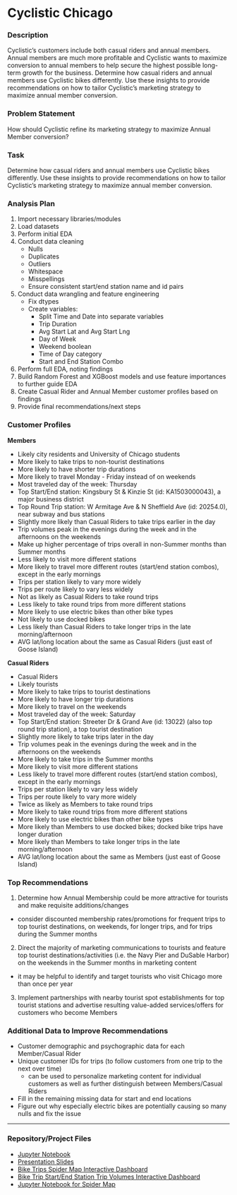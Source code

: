 # Cyclistic Chicago

### Description 

Cyclistic’s customers include both casual riders and annual members. Annual members are much more profitable and Cyclistic wants to maximize conversion to annual members to help secure the highest possible long-term growth for the business.
Determine how casual riders and annual members use Cyclistic bikes differently. Use these insights to provide recommendations on how to tailor Cyclistic’s marketing strategy to maximize annual member conversion.

### Problem Statement

How should Cyclistic refine its marketing strategy to maximize Annual Member conversion?

### Task

Determine how casual riders and annual members use Cyclistic bikes differently. Use these insights to provide recommendations on how to tailor Cyclistic’s marketing strategy to maximize annual member conversion.

### Analysis Plan

1. Import necessary libraries/modules
2. Load datasets
3. Perform initial EDA
4. Conduct data cleaning
   - Nulls
   - Duplicates
   - Outliers
   - Whitespace
   - Misspellings
   - Ensure consistent start/end station name and id pairs
5. Conduct data wrangling and feature engineering
   - Fix dtypes
   - Create variables:
     - Split Time and Date into separate variables
     - Trip Duration
     - Avg Start Lat and Avg Start Lng
     - Day of Week
     - Weekend boolean
     - Time of Day category
     - Start and End Station Combo
6. Perform full EDA, noting findings
7. Build Random Forest and XGBoost models and use feature importances to further guide EDA
8. Create Casual Rider and Annual Member customer profiles based on findings
9. Provide final recommendations/next steps

### Customer Profiles

**Members**
- Likely city residents and University of Chicago students
- More likely to take trips to non-tourist destinations
- More likely to have shorter trip durations
- More likely to travel Monday - Friday instead of on weekends
- Most traveled day of the week: Thursday
- Top Start/End station: Kingsbury St & Kinzie St (id: KA1503000043), a major business district
- Top Round Trip station: W Armitage Ave & N Sheffield Ave (id: 20254.0), near subway and bus stations
- Slightly more likely than Casual Riders to take trips earlier in the day
- Trip volumes peak in the evenings during the week and in the afternoons on the weekends
- Make up higher percentage of trips overall in non-Summer months than Summer months
- Less likely to visit more different stations
- More likely to travel more different routes (start/end station combos), except in the early mornings
- Trips per station likely to vary more widely
- Trips per route likely to vary less widely
- Not as likely as Casual Riders to take round trips
- Less likely to take round trips from more different stations
- More likely to use electric bikes than other bike types
- Not likely to use docked bikes
- Less likely than Casual Riders to take longer trips in the late morning/afternoon
- AVG lat/long location about the same as Casual Riders (just east of Goose Island)

**Casual Riders**
- Casual Riders
- Likely tourists
- More likely to take trips to tourist destinations
- More likely to have longer trip durations
- More likely to travel on the weekends
- Most traveled day of the week: Saturday
- Top Start/End station: Streeter Dr & Grand Ave (id: 13022) (also top round trip station), a top tourist destination
- Slightly more likely to take trips later in the day
- Trip volumes peak in the evenings during the week and in the afternoons on the weekends
- More likely to take trips in the Summer months
- More likely to visit more different stations
- Less likely to travel more different routes (start/end station combos), except in the early mornings
- Trips per station likely to vary less widely
- Trips per route likely to vary more widely
- Twice as likely as Members to take round trips
- More likely to take round trips from more different stations
- More likely to use electric bikes than other bike types
- More likely than Members to use docked bikes; docked bike trips have longer duration
- More likely than Members to take longer trips in the late morning/afternoon
- AVG lat/long location about the same as Members (just east of Goose Island)

### Top Recommendations

1. Determine how Annual Membership could be more attractive for tourists and make requisite additions/changes
- consider discounted membership rates/promotions for frequent trips to top tourist destinations, on weekends, for longer trips, and for trips during the Summer months

2. Direct the majority of marketing communications to tourists and feature top tourist destinations/activities (i.e. the Navy Pier and DuSable Harbor) on the weekends in the Summer months in marketing content
- it may be helpful to identify and target tourists who visit Chicago more than once per year
  
3. Implement partnerships with nearby tourist spot establishments for top tourist stations and advertise resulting value-added services/offers for customers who become Members

### Additional Data to Improve Recommendations

- Customer demographic and psychographic data for each Member/Casual Rider
- Unique customer IDs for trips (to follow customers from one trip to the next over time)
   - can be used to personalize marketing content for individual customers as well as further distinguish between Members/Casual Riders
- Fill in the remaining missing data for start and end locations
- Figure out why especially electric bikes are potentially causing so many nulls and fix the issue

---

### Repository/Project Files

- [Jupyter Notebook]((Jupyter)_Cyclistic_1QTR.ipynb)
- [Presentation Slides]((pdf)_Cyclistic_Slides_Chris%20Aguirre.pdf)
- [Bike Trips Spider Map Interactive Dashboard](https://public.tableau.com/app/profile/chrisaguirre/viz/CyclisticChicagoSpiderMap/Sheet1)
- [Bike Trip Start/End Station Trip Volumes Interactive Dashboard](https://public.tableau.com/app/profile/chrisaguirre/viz/CyclisticChicago_17019761911550/EndStationTripVolumes3QFY23)
- [Jupyter Notebook for Spider Map](DF1%20for%20Spider%20Map_Cyclistic.ipynb)
